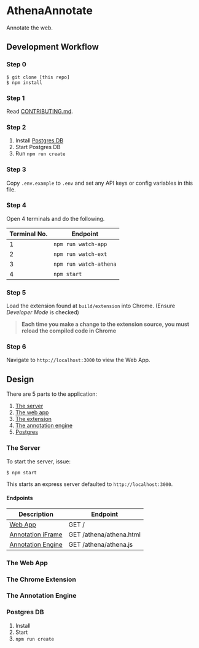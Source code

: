 # AthenaAnnotate

Annotate the web.



## Development Workflow

### Step 0

```
$ git clone [this repo]
$ npm install
```

### Step 1

Read [CONTRIBUTING.md](CONTRIBUTING.md).

### Step 2 

1. Install [Postgres DB]()
1. Start Postgres DB
1. Run `npm run create`

### Step 3

Copy `.env.example` to `.env` and set any API keys or config variables in this file.

### Step 4

Open 4 terminals and do the following.

|Terminal No.|Endpoint|
|---|---|
| 1 | `npm run watch-app` |
| 2 | `npm run watch-ext` |
| 3 | `npm run watch-athena` |
| 4 | `npm start` |

### Step 5

Load the extension found at `build/extension` into Chrome. (Ensure *Developer Mode* is checked)

> **Each time you make a change to the extension source, you must reload the compiled code in Chrome**

### Step 6

Navigate to `http://localhost:3000` to view the Web App. 

## Design

There are 5 parts to the application:

1. [The server](#the-server)
1. [The web app](#the-web-app)
1. [The extension](#the-chrome-extension)
1. [The annotation engine](#the-annotation-engine)
1. [Postgres](#postgres)

### The Server

To start the server, issue:

```
$ npm start
```
This starts an express server defaulted to `http://localhost:3000`. 

#### Endpoints

|Description|Endpoint|
|---|---|
|[Web App](#the-web-app)|GET /|
|[Annotation iFrame](#the-annotation-iframe)|GET /athena/athena.html|
|[Annotation Engine](#the-annotation-engine)|GET /athena/athena.js|

### The Web App

### The Chrome Extension

### The Annotation Engine

### Postgres DB

1. Install
1. Start
1. `npm run create`


